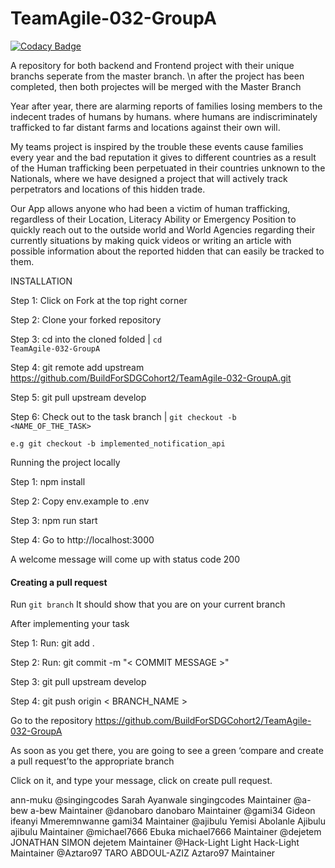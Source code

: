 # TeamAgile-032-GroupA

[![Codacy Badge](https://api.codacy.com/project/badge/Grade/7308829a75b4427780bbbefe308ab400)](https://app.codacy.com/gh/BuildForSDGCohort2/TeamAgile-032-GroupA?utm_source=github.com&utm_medium=referral&utm_content=BuildForSDGCohort2/TeamAgile-032-GroupA&utm_campaign=Badge_Grade_Settings)

A repository for both backend and Frontend project with their unique branchs seperate from the master branch. \n after the project has been completed, then both projectes will be merged with the Master Branch

Year after year, there are alarming reports of families losing members to the indecent trades of humans by humans. where humans are indiscriminately trafficked to far distant farms and locations against their own will.

My teams project is inspired by the trouble these events cause families every year and the bad reputation it gives to different countries as a result of the Human trafficking been perpetuated in their countries unknown to the Nationals, where we have designed a project that will actively track perpetrators and locations of this hidden trade.

Our App allows anyone who had been a victim of human trafficking, regardless of their Location, Literacy Ability or Emergency Position to quickly reach out to the outside world and World Agencies regarding their currently situations by making quick videos or writing an article with possible information about the reported hidden that can easily be tracked to them.

INSTALLATION

Step 1: Click on Fork at the top right corner

Step 2: Clone your forked repository

Step 3: cd into the cloned folded | <code>cd TeamAgile-032-GroupA</code>

Step 4: git remote add upstream https://github.com/BuildForSDGCohort2/TeamAgile-032-GroupA.git

Step 5: git pull upstream develop

Step 6: Check out to the task branch | <code>git checkout -b <NAME_OF_THE_TASK></code>

<code>e.g git checkout -b implemented_notification_api</code>

Running the project locally

Step 1: npm install

Step 2: Copy env.example to .env

Step 3: npm run start

Step 4: Go to http://localhost:3000

A welcome message will come up with status code 200

#### Creating a pull request

Run <code>git branch</code> It should show that you are on your current branch

After implementing your task

Step 1: Run: git add .

Step 2: Run: git commit -m "< COMMIT MESSAGE >"

Step 3: git pull upstream develop

Step 4: git push origin < BRANCH_NAME >

Go to the repository https://github.com/BuildForSDGCohort2/TeamAgile-032-GroupA

As soon as you get there, you are going to see a green ‘compare and create a pull request’to the appropriate branch

Click on it, and type your message, click on create pull request.

ann-muku
@singingcodes
Sarah Ayanwale singingcodes Maintainer
@a-bew
a-bew Maintainer
@danobaro
danobaro Maintainer
@gami34
Gideon ifeanyi Mmeremnwanne gami34 Maintainer
@ajibulu
Yemisi Abolanle Ajibulu ajibulu Maintainer
@michael7666
Ebuka michael7666 Maintainer
@dejetem
JONATHAN SIMON dejetem Maintainer
@Hack-Light
Light Hack-Light Maintainer
@Aztaro97
TARO ABDOUL-AZIZ Aztaro97 Maintainer
